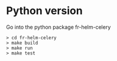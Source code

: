 Python version
==============

Go into the python package fr-helm-celery

```
> cd fr-helm-celery
> make build
> make run
> make test
```